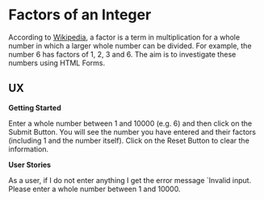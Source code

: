# Factors of an Integer

According to [Wikipedia](https://en.wikipedia.org/wiki/Factor), a factor is a term in multiplication for a whole number in which a larger whole number can be divided.  For example, the number 6 has factors of 1, 2, 3 and 6.  The aim is to investigate these numbers using HTML Forms.

## UX

**Getting Started**

Enter a whole number between 1 and 10000 (e.g. 6) and then click on the Submit Button.  You will see the number you have entered and their factors (including 1 and the number itself).  Click on the Reset Button to clear the information.

**User Stories**

As a user, if I do not enter anything I get the error message `Invalid input.  Please enter a whole number between 1 and 10000.